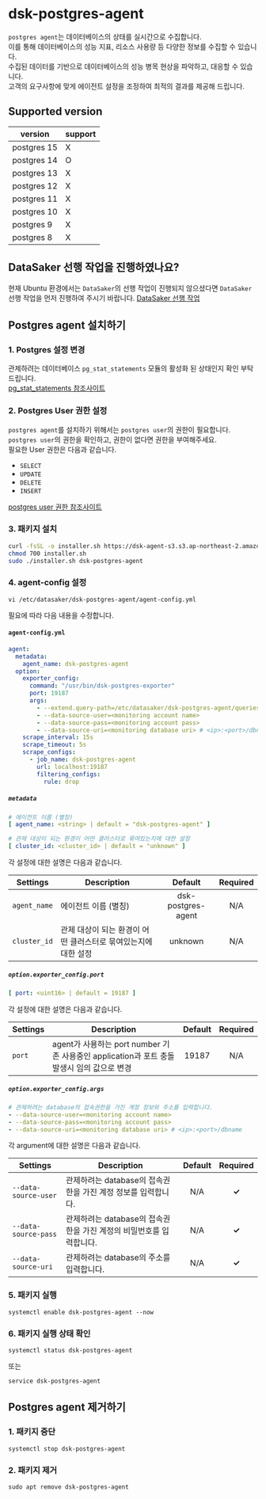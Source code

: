 # dsk-postgres-agent

`postgres agent`는 데이터베이스의 상태를 실시간으로 수집합니다.\
이를 통해 데이터베이스의 성능 지표, 리소스 사용량 등 다양한 정보를 수집할 수 있습니다.\
수집된 데이터를 기반으로 데이터베이스의 성능 병목 현상을 파악하고, 대응할 수 있습니다.\
고객의 요구사항에 맞게 에이전트 설정을 조정하여 최적의 결과를 제공해 드립니다.

## Supported version

| version     | support |
| ----------- | ------- |
| postgres 15 | X       |
| postgres 14 | O       |
| postgres 13 | X       |
| postgres 12 | X       |
| postgres 11 | X       |
| postgres 10 | X       |
| postgres 9  | X       |
| postgres 8  | X       |

## DataSaker 선행 작업을 진행하였나요?

현재 Ubuntu 환경에서는 `DataSaker`의 선행 작업이 진행되지 않으셨다면 `DataSaker` 선행 작업을 먼저 진행하여 주시기 바랍니다. [DataSaker 선행 작업]($%7BPREPARATION\_MANUAL\_KR%7D/)

## Postgres agent 설치하기

### 1. Postgres 설정 변경

관제하려는 데이터베이스 `pg_stat_statements` 모듈의 활성화 된 상태인지 확인 부탁드립니다.\
[pg\_stat\_statements 참조사이트](https://www.postgresql.org/docs/14/pgstatstatements.html)

### 2. Postgres User 권한 설정

`postgres agent`를 설치하기 위해서는 `postgres user`의 권한이 필요합니다.\
`postgres user`의 권한을 확인하고, 권한이 없다면 권한을 부여해주세요.\
필요한 User 권한은 다음과 같습니다.

* `SELECT`
* `UPDATE`
* `DELETE`
* `INSERT`

[postgres user 권한 참조사이트](https://www.postgresql.org/docs/14/sql-grant.html)

### 3. 패키지 설치

```bash
curl -fsSL -o installer.sh https://dsk-agent-s3.s3.ap-northeast-2.amazonaws.com/dsk-agent-s3/public/install.sh
chmod 700 installer.sh
sudo ./installer.sh dsk-postgres-agent
```

### 4. agent-config 설정

```shell
vi /etc/datasaker/dsk-postgres-agent/agent-config.yml
```

필요에 따라 다음 내용을 수정합니다.

#### `agent-config.yml`

```yaml
agent:
  metadata:
    agent_name: dsk-postgres-agent
  option:
    exporter_config:
      command: "/usr/bin/dsk-postgres-exporter"
      port: 19187
      args:
        - --extend.query-path=/etc/datasaker/dsk-postgres-agent/queries.yaml
        - --data-source-user=<monitoring account name>
        - --data-source-pass=<monitoring account pass>
        - --data-source-uri=<monitoring database uri> # <ip>:<port>/dbname
    scrape_interval: 15s
    scrape_timeout: 5s
    scrape_configs:
      - job_name: dsk-postgres-agent
        url: localhost:19187
        filtering_configs:
          rule: drop
```

##### `metadata`

```yaml
# 에이전트 이름 (별칭)
[ agent_name: <string> | default = "dsk-postgres-agent" ]

# 관제 대상이 되는 환경이 어떤 클러스터로 묶여있는지에 대한 설정
[ cluster_id: <cluster_id> | default = "unknown" ]
```

각 설정에 대한 설명은 다음과 같습니다.

| **Settings**               | **Description**                                                                                     | **Default** | **Required** |
| -------------------------- | --------------------------------------------------------------------------------------------------- | :-----------: | :------------: |
| `agent_name`               | 에이전트 이름 (별칭)                                                                                | dsk-postgres-agent            | N/A             |
| `cluster_id`               | 관제 대상이 되는 환경이 어떤 클러스터로 묶여있는지에 대한 설정                                        | unknown     | N/A             |

##### `option.exporter_config.port`

```yaml
[ port: <uint16> | default = 19187 ]
```

각 설정에 대한 설명은 다음과 같습니다.

| **Settings** | **Description**                                                                                     | **Default** | **Required** |
| ------------ | --------------------------------------------------------------------------------------------------- | :-----------: | :------------: |
| `port`       | agent가 사용하는 port number 기존 사용중인 application과 포트 충돌 발생시 임의 값으로 변경 | 19187       | N/A             |

##### `option.exporter_config.args`

```yaml
# 관제하려는 database의 접속권한을 가진 계정 정보와 주소를 입력합니다.
- --data-source-user=<monitoring account name>
- --data-source-pass=<monitoring account pass>
- --data-source-uri=<monitoring database uri> # <ip>:<port>/dbname
```

각 argument에 대한 설명은 다음과 같습니다.

| **Settings** | **Description**                                                                                     | **Default** | **Required** |
| ------------ | --------------------------------------------------------------------------------------------------- | :-----------: | :------------: |
| `--data-source-user`       | 관제하려는 database의 접속권한을 가진 계정 정보를 입력합니다. | N/A       | **✓**             |
| `--data-source-pass`       | 관제하려는 database의 접속권한을 가진 계정의 비밀번호를 입력합니다. | N/A       | **✓**             |
| `--data-source-uri`       | 관제하려는 database의 주소를 입력합니다. | N/A       | **✓**             |

### 5. 패키지 실행

```shell
systemctl enable dsk-postgres-agent --now
```

### 6. 패키지 실행 상태 확인

```shell
systemctl status dsk-postgres-agent
```

또는

```shell
service dsk-postgres-agent
```

## Postgres agent 제거하기

### 1. 패키지 중단

```shell
systemctl stop dsk-postgres-agent
```

### 2. 패키지 제거

```shell
sudo apt remove dsk-postgres-agent
```
